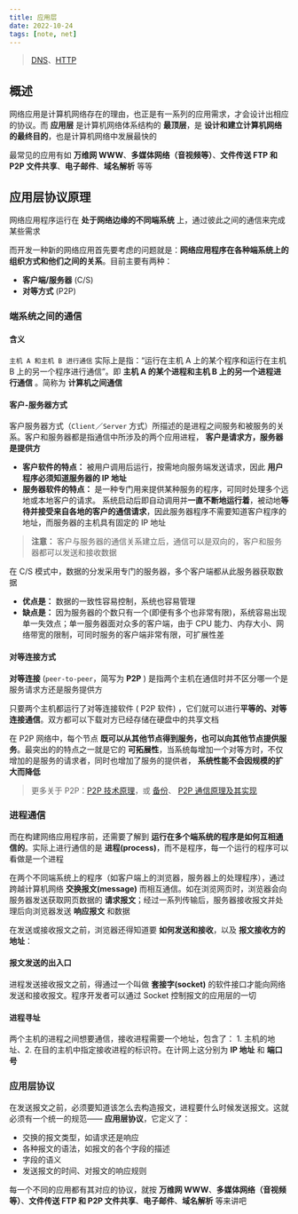 ```yaml
---
title: 应用层
date: 2022-10-24
tags: [note, net]
---
```


> [DNS](DNS.md)、[HTTP](HTTP.md)

## 概述

网络应用是计算机网络存在的理由，也正是有一系列的应用需求，才会设计出相应的协议。而 **应用层** 是计算机网络体系结构的 **最顶层**，是 **设计和建立计算机网络的最终目的**，也是计算机网络中发展最快的

最常见的应用有如 **万维网 WWW**、**多媒体网络（音视频等）**、**文件传送 FTP 和 P2P 文件共享**、**电子邮件**、**域名解析** 等等

## 应用层协议原理

网络应用程序运行在 **处于网络边缘的不同端系统** 上，通过彼此之间的通信来完成某些需求

而开发一种新的网络应用首先要考虑的问题就是：**网络应用程序在各种端系统上的组织方式和他们之间的关系**。目前主要有两种：

- **客户端/服务器** (C/S)
- **对等方式** (P2P)

### 端系统之间的通信

#### 含义

`主机 A 和主机 B 进行通信` 实际上是指：“运行在主机 A 上的某个程序和运行在主机 B 上的另一个程序进行通信”。即 **主机 A 的某个进程和主机 B 上的另一个进程进行通信** 。简称为 **计算机之间通信**

#### 客户-服务器方式

客户服务器方式（`Client`／`Server` 方式）所描述的是进程之间服务和被服务的关系。客户和服务器都是指通信中所涉及的两个应用进程， **客户是请求方，服务器是提供方**

- **客户软件的特点：** 被用户调用后运行，按需地向服务端发送请求，因此 **用户程序必须知道服务器的 IP 地址**
- **服务器软件的特点：** 是一种专门用来提供某种服务的程序，可同时处理多个远地或本地客户的请求。 系统启动后即自动调用并**一直不断地运行着**，被动地**等待并接受来自各地的客户的通信请求**，因此服务器程序不需要知道客户程序的地址，而服务器的主机具有固定的 IP 地址

> **注意：** 客户与服务器的通信关系建立后，通信可以是双向的，客户和服务器都可以发送和接收数据

在 C/S 模式中，数据的分发采用专门的服务器，多个客户端都从此服务器获取数据

- **优点是：** 数据的一致性容易控制，系统也容易管理
- **缺点是：** 因为服务器的个数只有一个(即便有多个也非常有限)，系统容易出现单一失效点；单一服务器面对众多的客户端，由于 CPU 能力、内存大小、网络带宽的限制，可同时服务的客户端非常有限，可扩展性差

#### 对等连接方式

**对等连接** (`peer-to-peer`，简写为 **P2P** ) 是指两个主机在通信时并不区分哪一个是服务请求方还是服务提供方

只要两个主机都运行了对等连接软件 ( P2P 软件) ，它们就可以进行**平等的、对等连接通信**。双方都可以下载对方已经存储在硬盘中的共享文档

在 P2P 网络中，每个节点 **既可以从其他节点得到服务，也可以向其他节点提供服务**。最突出的的特点之一就是它的 **可拓展性**，当系统每增加一个对等方时，不仅增加的是服务的请求者，同时也增加了服务的提供者， **系统性能不会因规模的扩大而降低**

> 更多关于 P2P：[P2P 技术原理](http://www.360doc.com/content/14/0305/17/8285430_357987074.shtml)，或 [备份](../Summary/P2P_backup.md)、 [P2P 通信原理及其实现](https://evilpan.com/2015/10/31/p2p-over-middle-box/)

### 进程通信

而在构建网络应用程序前，还需要了解到 **运行在多个端系统的程序是如何互相通信的**。实际上进行通信的是 **进程(process)**，而不是程序，每一个运行的程序可以看做是一个进程

在两个不同端系统上的程序（如客户端上的浏览器，服务器上的处理程序），通过跨越计算机网络 **交换报文(message)** 而相互通信。如在浏览网页时，浏览器会向服务器发送获取网页数据的 **请求报文**；经过一系列传输后，服务器接收报文并处理后向浏览器发送 **响应报文** 和数据

在发送或接收报文之前，浏览器还得知道要 **如何发送和接收**，以及 **报文接收方的地址**：

#### 报文发送的出入口

进程发送接收报文之前，得通过一个叫做 **套接字(socket)** 的软件接口才能向网络发送和接收报文。程序开发者可以通过 Socket 控制报文的应用层的一切

#### 进程寻址

两个主机的进程之间想要通信，接收进程需要一个地址，包含了： 1. 主机的地址、2. 在目的主机中指定接收进程的标识符。在计网上这分别为 **IP 地址** 和 **端口号**

### 应用层协议

在发送报文之前，必须要知道该怎么去构造报文，进程要什么时候发送报文。这就必须有一个统一的规范—— **应用层协议**，它定义了：

- 交换的报文类型，如请求还是响应
- 各种报文的语法，如报文的各个字段的描述
- 字段的语义
- 发送报文的时间、对报文的响应规则

每一个不同的应用都有其对应的协议，就按 **万维网 WWW**、**多媒体网络（音视频等）**、**文件传送 FTP 和 P2P 文件共享**、**电子邮件**、**域名解析** 等来讲吧
